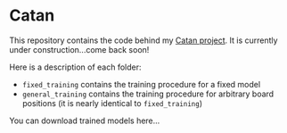 # Catan

This repository contains the code behind my [Catan project](https://justinasher.me/catan_rl). It is currently under construction...come back soon!

Here is a description of each folder:

- ```fixed_training``` contains the training procedure for a fixed model
- ```general_training``` contains the training procedure for arbitrary board positions (it is nearly identical to ```fixed_training```)

You can download trained models here...
